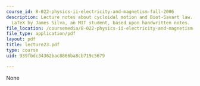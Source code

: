 ```yaml
---
course_id: 8-022-physics-ii-electricity-and-magnetism-fall-2006
description: Lecture notes about cycloidal motion and Biot-Savart law. Prepared in
  LaTeX by James Silva, an MIT student, based upon handwritten notes.
file_location: /coursemedia/8-022-physics-ii-electricity-and-magnetism-fall-2006/939fbdc34362bac8866ba8cb719c5679_lecture23.pdf
file_type: application/pdf
layout: pdf
title: lecture23.pdf
type: course
uid: 939fbdc34362bac8866ba8cb719c5679

---
```

None
